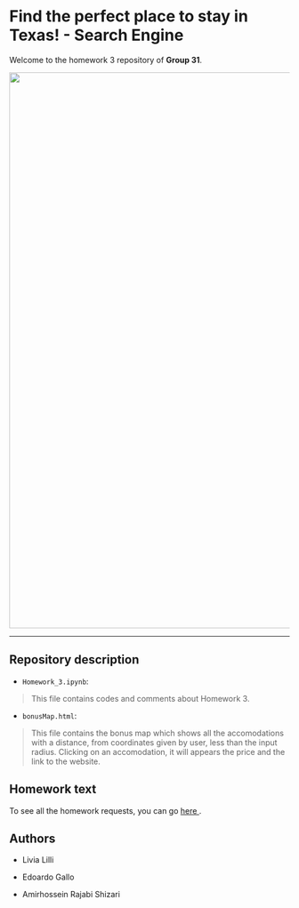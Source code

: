 # Find the perfect place to stay in Texas! - Search Engine

Welcome to the homework 3 repository of <b>Group 31</b>.

<img src = "https://camo.githubusercontent.com/4a40a894279c877371ec42d0af5946631b5ff7cb/68747470733a2f2f68642e7475646f63646e2e6e65742f3733313038353f773d36343626683d323834" width = "1000">


*******************************************************

## Repository description

* `Homework_3.ipynb`:
> This file contains codes and comments about Homework 3.

* `bonusMap.html`:
> This file contains the bonus map which shows all the accomodations with a distance, from coordinates given by user, less than the input radius. Clicking on an accomodation, it will appears the price and the link to the website.


## Homework text

To see all the homework requests, you can go <a href = "https://github.com/CriMenghini/ADM/tree/master/2018/Homework_3"> here </a>.


## Authors

* Livia Lilli

* Edoardo Gallo

* Amirhossein Rajabi Shizari 
